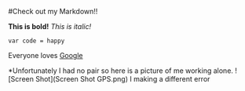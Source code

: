 #Check out my Markdown!!

**This is bold!**
*This is italic!*

```
var code = happy

```
Everyone loves [Google](https://www.google.com/?gws_rd=ssl)

*Unfortunately I had no pair so here is a picture of me working alone.
![Screen Shot](Screen Shot GPS.png)
I making a different error
